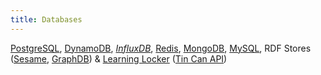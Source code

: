 ```yaml
---
title: Databases
---
```


[PostgreSQL](https://www.postgresql.org/), [DynamoDB](https://aws.amazon.com/es/dynamodb/), _[InfluxDB](https://www.influxdata.com/)_, [Redis](http://redis.io/), [MongoDB](https://www.mongodb.org/), [MySQL](https://www.mysql.com/), RDF Stores ([Sesame](http://rdf4j.org/), [GraphDB](http://ontotext.com/products/graphdb/)) & [Learning Locker](https://learninglocker.net) ([Tin Can API](http://tincanapi.com/))
